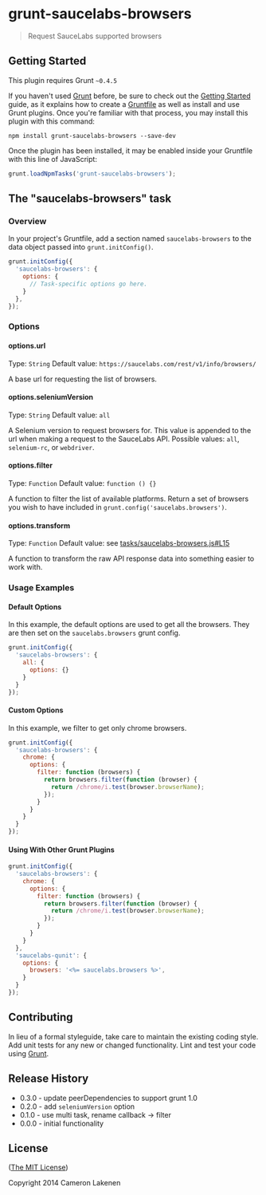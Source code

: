 # grunt-saucelabs-browsers

> Request SauceLabs supported browsers

## Getting Started
This plugin requires Grunt `~0.4.5`

If you haven't used [Grunt](http://gruntjs.com/) before, be sure to check out the [Getting Started](http://gruntjs.com/getting-started) guide, as it explains how to create a [Gruntfile](http://gruntjs.com/sample-gruntfile) as well as install and use Grunt plugins. Once you're familiar with that process, you may install this plugin with this command:

```shell
npm install grunt-saucelabs-browsers --save-dev
```

Once the plugin has been installed, it may be enabled inside your Gruntfile with this line of JavaScript:

```js
grunt.loadNpmTasks('grunt-saucelabs-browsers');
```

## The "saucelabs-browsers" task

### Overview
In your project's Gruntfile, add a section named `saucelabs-browsers` to the data object passed into `grunt.initConfig()`.

```js
grunt.initConfig({
  'saucelabs-browsers': {
    options: {
      // Task-specific options go here.
    }
  },
});
```

### Options

#### options.url
Type: `String`
Default value: `https://saucelabs.com/rest/v1/info/browsers/`

A base url for requesting the list of browsers.

#### options.seleniumVersion
Type: `String`
Default value: `all`

A Selenium version to request browsers for. This value is appended to the url when making a request to the SauceLabs API. Possible values: `all`, `selenium-rc`, or `webdriver`.

#### options.filter
Type: `Function`
Default value: `function () {}`

A function to filter the list of available platforms. Return a set of browsers you wish to have included in `grunt.config('saucelabs.browsers')`.

#### options.transform
Type: `Function`
Default value: see [tasks/saucelabs-browsers.js#L15](tasks/saucelabs-browsers.js#L15)

A function to transform the raw API response data into something easier to work with.

### Usage Examples

#### Default Options
In this example, the default options are used to get all the browsers. They are then set on the `saucelabs.browsers` grunt config.

```js
grunt.initConfig({
  'saucelabs-browsers': {
    all: {
      options: {}
    }
  }
});
```

#### Custom Options
In this example, we filter to get only chrome browsers.

```js
grunt.initConfig({
  'saucelabs-browsers': {
    chrome: {
      options: {
        filter: function (browsers) {
          return browsers.filter(function (browser) {
            return /chrome/i.test(browser.browserName);
          });
        }
      }
    }
  }
});
```

#### Using With Other Grunt Plugins

```js
grunt.initConfig({
  'saucelabs-browsers': {
    chrome: {
      options: {
        filter: function (browsers) {
          return browsers.filter(function (browser) {
            return /chrome/i.test(browser.browserName);
          });
        }
      }
    }
  },
  'saucelabs-qunit': {
    options: {
      browsers: '<%= saucelabs.browsers %>',
    }
  }
});
```

## Contributing
In lieu of a formal styleguide, take care to maintain the existing coding style. Add unit tests for any new or changed functionality. Lint and test your code using [Grunt](http://gruntjs.com/).

## Release History

- 0.3.0 - update peerDependencies to support grunt 1.0
- 0.2.0 - add `seleniumVersion` option
- 0.1.0 - use multi task, rename callback -> filter
- 0.0.0 - initial functionality


## License

([The MIT License](LICENSE))

Copyright 2014 Cameron Lakenen

